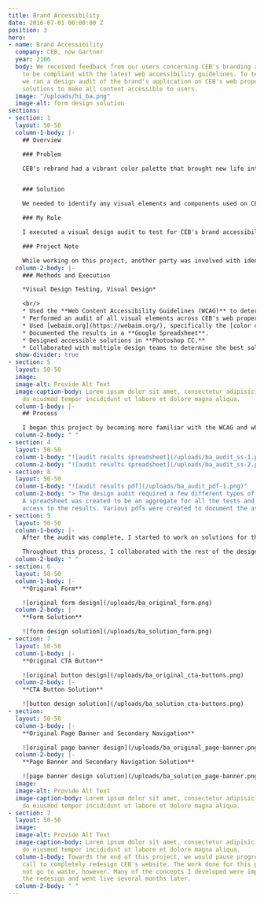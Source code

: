 ```yaml
---
title: Brand Accessibility
date: 2016-07-01 00:00:00 Z
position: 3
hero:
- name: Brand Accessibility
  company: CEB, now Gartner
  year: 2106
  body: We received feedback from our users concerning CEB's branding and how it needed
    to be compliant with the latest web accessibility guidelines. To test for compliance,
    we ran a design audit of the brand's application on CEB's web properties and proposed
    solutions to make all content accessible to users.
  image: "/uploads/hi_ba.png"
  image-alt: form design solution
sections:
- section: 1
  layout: 50-50
  column-1-body: |-
    ## Overview

    ### Problem

    CEB's rebrand had a vibrant color palette that brought new life into its research-driven practice. This color usage, however, did not translate well in web applications and left much of CEB's content inaccessible to users. For instance, many of the interactive elements lacked visual contrast and used unreadable color combinations.


    ### Solution

    We needed to identify any visual elements and components used on CEB's website that were not Level AA compliant according to the [Web Content Accessibility Guidelines (WCAG)](https://www.w3.org/TR/WCAG21/). Items that failed these guidelines, and were critical to user interaction and access to content, would be redesigned to be AA compliant or better.

    ### My Role

    I executed a visual design audit to test for CEB's brand accessibility on the web, documented the results, and proposed design solutions for components found to be inaccessible to users.

    ### Project Note

    While working on this project, another party was involved with identifying accessibility issues in the code on various CEB platforms. Any problems found here could make using assistive technologies, like screen readers, hard or impossible to use while navigating the web.
  column-2-body: |-
    ### Methods and Execution

    *Visual Design Testing, Visual Design*

    <br/>
    * Used the **Web Content Accessibility Guidelines (WCAG)** to determine which rules we needed to follow to identify design issues. Many of these guidelines are in the [perceivable category](https://www.w3.org/TR/WCAG20/#perceivable).
    * Performed an audit of all visual elements across CEB's web properties, which included its global website, event pages, and other microsites.
    * Used [webaim.org](https://webaim.org/), specifically the [color contrast tool](https://webaim.org/resources/contrastchecker/), and various browser extensions to test the visual contrast and color usage on a webpage.
    * Documented the results in a **Google Spreadsheet**.
    * Designed accessible solutions in **Photoshop CC.**
    * Collaborated with multiple design teams to determine the best solution for each failed element and component outlined in the test results.
  show-divider: true
- section: 5
  layout: 50-50
  image: 
  image-alt: Provide Alt Text
  image-caption-body: Lorem ipsum dolor sit amet, consectetur adipisicing elit, sed
    do eiusmod tempor incididunt ut labore et dolore magna aliqua.
  column-1-body: |-
    ## Process

    I began this project by becoming more familiar with the WCAG and what it meant to be compliant with their guidelines. For this particular audit, we had to make sure the visual design of our web elements and components were at least Level AA compliant. Our primary focus was on the contrast, color use, and overall visual clarity of the design. With this in mind, I documented which elements did not pass our audit.
  column-2-body: " "
- section: 4
  layout: 50-50
  column-1-body: "![audit results spreadsheet](/uploads/ba_audit_ss-1.png)"
  column-2-body: "![audit results spreadsheet](/uploads/ba_audit_ss-2.png)"
- section: 8
  layout: 50-50
  column-1-body: "![audit results pdf](/uploads/ba_audit_pdf-1.png)"
  column-2-body: "> The design audit required a few different types of documentation.
    A spreadsheet was created to be an aggregate for all the tests and provide quick
    access to the results. Various pdfs were created to document the assessment details."
- section: 5
  layout: 50-50
  column-1-body: |-
    After the audit was complete, I started to work on solutions for the failed designs. An example of a solution is: when we used a blue font that did not provide enough contrast against a white background, we needed to either make the text darker or change the background color. Most of our problems were related to this particular issue. We also needed to consider how readable text was when placed over an image with specific color overlays.

    Throughout this process, I collaborated with the rest of the design team to determine the best solution for each component. One of the biggest challenges was staying within CEB's established look-and-feel. A prevalent solution was to use a darker color which added weight to the design that was not present before. Working as a team, we picked and iterated on the best options that stayed as true to the brand as possible.
  column-2-body: " "
- section: 6
  layout: 50-50
  column-1-body: |-
    **Original Form**

    ![original form design](/uploads/ba_original_form.png)
  column-2-body: |-
    **Form Solution**

    ![form design solution](/uploads/ba_solution_form.png)
- section: 7
  layout: 50-50
  column-1-body: |-
    **Original CTA Button**

    ![original button design](/uploads/ba_original_cta-buttons.png)
  column-2-body: |-
    **CTA Button Solution**

    ![button design solution](/uploads/ba_solution_cta-buttons.png)
- section: 
  layout: 50-50
  column-1-body: |-
    **Original Page Banner and Secondary Navigation**

    ![original page banner design](/uploads/ba_original_page-banner.png)
  column-2-body: |-
    **Page Banner and Secondary Navigation Solution**

    ![page banner design solution](/uploads/ba_solution_page-banner.png)
  image: 
  image-alt: Provide Alt Text
  image-caption-body: Lorem ipsum dolor sit amet, consectetur adipisicing elit, sed
    do eiusmod tempor incididunt ut labore et dolore magna aliqua.
- section: 7
  layout: 50-50
  image: 
  image-alt: Provide Alt Text
  image-caption-body: Lorem ipsum dolor sit amet, consectetur adipisicing elit, sed
    do eiusmod tempor incididunt ut labore et dolore magna aliqua.
  column-1-body: Towards the end of this project, we would pause progress due to the
    call to completely redesign CEB's website. The work done for this project would
    not go to waste, however. Many of the concepts I developed were implemented in
    the redesign and went live several months later.
  column-2-body: " "
---
```


